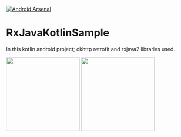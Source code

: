 [![Android Arsenal](https://img.shields.io/badge/Android%20Arsenal-RxCache-green.svg?style=true)](https://android-arsenal.com/details/3/5953)


# RxJavaKotlinSample

In this kotlin android project; okhttp retrofit and rxjava2 libraries used.


<img src="https://raw.github.com/tekinarslan/RxJavaKotlinSample/master/images/device_2.png" width="200"> <img src="https://raw.github.com/tekinarslan/RxJavaKotlinSample/master/images/device_1.png" width="200">
